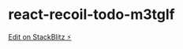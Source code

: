 # react-recoil-todo-m3tglf

[Edit on StackBlitz ⚡️](https://stackblitz.com/edit/react-recoil-todo-szkz76)